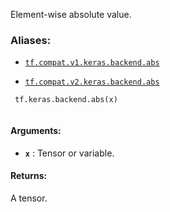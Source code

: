 Element-wise absolute value.



### Aliases:

- [ `tf.compat.v1.keras.backend.abs` ](/api_docs/python/tf/keras/backend/abs)

- [ `tf.compat.v2.keras.backend.abs` ](/api_docs/python/tf/keras/backend/abs)



```
 tf.keras.backend.abs(x)
 
```



#### Arguments:

- **`x`** : Tensor or variable.



#### Returns:
A tensor.


